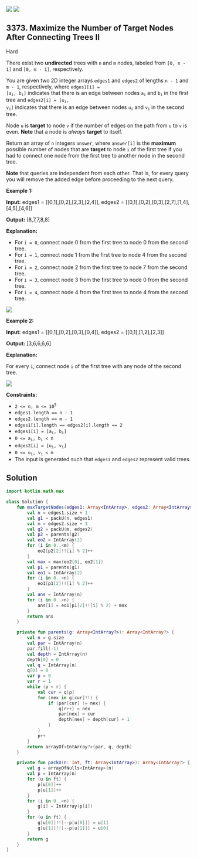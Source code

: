 [![](https://img.shields.io/github/stars/javadev/LeetCode-in-Kotlin?label=Stars&style=flat-square)](https://github.com/javadev/LeetCode-in-Kotlin)
[![](https://img.shields.io/github/forks/javadev/LeetCode-in-Kotlin?label=Fork%20me%20on%20GitHub%20&style=flat-square)](https://github.com/javadev/LeetCode-in-Kotlin/fork)

## 3373\. Maximize the Number of Target Nodes After Connecting Trees II

Hard

There exist two **undirected** trees with `n` and `m` nodes, labeled from `[0, n - 1]` and `[0, m - 1]`, respectively.

You are given two 2D integer arrays `edges1` and `edges2` of lengths `n - 1` and `m - 1`, respectively, where <code>edges1[i] = [a<sub>i</sub>, b<sub>i</sub>]</code> indicates that there is an edge between nodes <code>a<sub>i</sub></code> and <code>b<sub>i</sub></code> in the first tree and <code>edges2[i] = [u<sub>i</sub>, v<sub>i</sub>]</code> indicates that there is an edge between nodes <code>u<sub>i</sub></code> and <code>v<sub>i</sub></code> in the second tree.

Node `u` is **target** to node `v` if the number of edges on the path from `u` to `v` is even. **Note** that a node is _always_ **target** to itself.

Return an array of `n` integers `answer`, where `answer[i]` is the **maximum** possible number of nodes that are **target** to node `i` of the first tree if you had to connect one node from the first tree to another node in the second tree.

**Note** that queries are independent from each other. That is, for every query you will remove the added edge before proceeding to the next query.

**Example 1:**

**Input:** edges1 = \[\[0,1],[0,2],[2,3],[2,4]], edges2 = \[\[0,1],[0,2],[0,3],[2,7],[1,4],[4,5],[4,6]]

**Output:** [8,7,7,8,8]

**Explanation:**

*   For `i = 0`, connect node 0 from the first tree to node 0 from the second tree.
*   For `i = 1`, connect node 1 from the first tree to node 4 from the second tree.
*   For `i = 2`, connect node 2 from the first tree to node 7 from the second tree.
*   For `i = 3`, connect node 3 from the first tree to node 0 from the second tree.
*   For `i = 4`, connect node 4 from the first tree to node 4 from the second tree.

![](https://assets.leetcode.com/uploads/2024/09/24/3982-1.png)

**Example 2:**

**Input:** edges1 = \[\[0,1],[0,2],[0,3],[0,4]], edges2 = \[\[0,1],[1,2],[2,3]]

**Output:** [3,6,6,6,6]

**Explanation:**

For every `i`, connect node `i` of the first tree with any node of the second tree.

![](https://assets.leetcode.com/uploads/2024/09/24/3928-2.png)

**Constraints:**

*   <code>2 <= n, m <= 10<sup>5</sup></code>
*   `edges1.length == n - 1`
*   `edges2.length == m - 1`
*   `edges1[i].length == edges2[i].length == 2`
*   <code>edges1[i] = [a<sub>i</sub>, b<sub>i</sub>]</code>
*   <code>0 <= a<sub>i</sub>, b<sub>i</sub> < n</code>
*   <code>edges2[i] = [u<sub>i</sub>, v<sub>i</sub>]</code>
*   <code>0 <= u<sub>i</sub>, v<sub>i</sub> < m</code>
*   The input is generated such that `edges1` and `edges2` represent valid trees.

## Solution

```kotlin
import kotlin.math.max

class Solution {
    fun maxTargetNodes(edges1: Array<IntArray>, edges2: Array<IntArray>): IntArray {
        val n = edges1.size + 1
        val g1 = packU(n, edges1)
        val m = edges2.size + 1
        val g2 = packU(m, edges2)
        val p2 = parents(g2)
        val eo2 = IntArray(2)
        for (i in 0..<m) {
            eo2[p2[2]!![i] % 2]++
        }
        val max = max(eo2[0], eo2[1])
        val p1 = parents(g1)
        val eo1 = IntArray(2)
        for (i in 0..<n) {
            eo1[p1[2]!![i] % 2]++
        }
        val ans = IntArray(n)
        for (i in 0..<n) {
            ans[i] = eo1[p1[2]!![i] % 2] + max
        }
        return ans
    }

    private fun parents(g: Array<IntArray?>): Array<IntArray?> {
        val n = g.size
        val par = IntArray(n)
        par.fill(-1)
        val depth = IntArray(n)
        depth[0] = 0
        val q = IntArray(n)
        q[0] = 0
        var p = 0
        var r = 1
        while (p < r) {
            val cur = q[p]
            for (nex in g[cur]!!) {
                if (par[cur] != nex) {
                    q[r++] = nex
                    par[nex] = cur
                    depth[nex] = depth[cur] + 1
                }
            }
            p++
        }
        return arrayOf<IntArray?>(par, q, depth)
    }

    private fun packU(n: Int, ft: Array<IntArray>): Array<IntArray?> {
        val g = arrayOfNulls<IntArray>(n)
        val p = IntArray(n)
        for (u in ft) {
            p[u[0]]++
            p[u[1]]++
        }
        for (i in 0..<n) {
            g[i] = IntArray(p[i])
        }
        for (u in ft) {
            g[u[0]]!![--p[u[0]]] = u[1]
            g[u[1]]!![--p[u[1]]] = u[0]
        }
        return g
    }
}
```